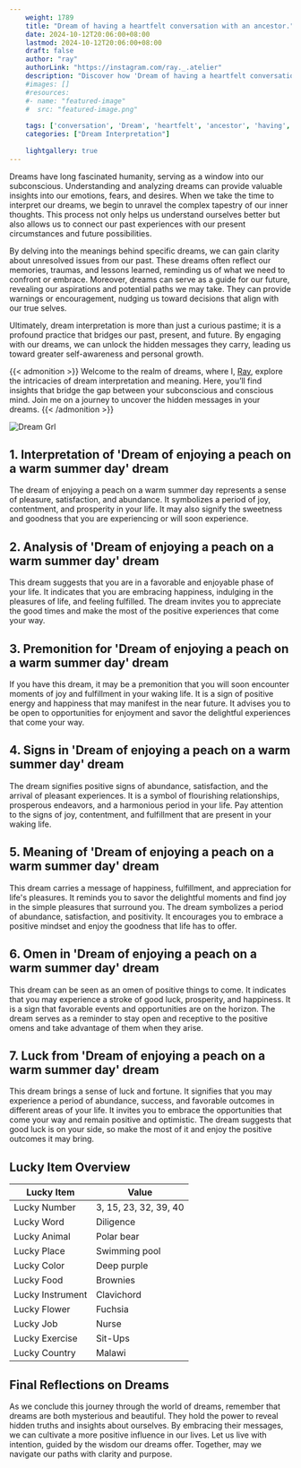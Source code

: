 ```yaml
---
    weight: 1789
    title: "Dream of having a heartfelt conversation with an ancestor."  # Assuming 'title' column exists
    date: 2024-10-12T20:06:00+08:00
    lastmod: 2024-10-12T20:06:00+08:00
    draft: false
    author: "ray"
    authorLink: "https://instagram.com/ray._.atelier"
    description: "Discover how 'Dream of having a heartfelt conversation with an ancestor.' can interpret your future and uncover its significant meanings in your life."
    #images: []
    #resources:
    #- name: "featured-image"
    #  src: "featured-image.png"
    
    tags: ['conversation', 'Dream', 'heartfelt', 'ancestor', 'having', 'an']
    categories: ["Dream Interpretation"]
    
    lightgallery: true
---
```

    
Dreams have long fascinated humanity, serving as a window into our subconscious. Understanding and analyzing dreams can provide valuable insights into our emotions, fears, and desires. When we take the time to interpret our dreams, we begin to unravel the complex tapestry of our inner thoughts. This process not only helps us understand ourselves better but also allows us to connect our past experiences with our present circumstances and future possibilities.

By delving into the meanings behind specific dreams, we can gain clarity about unresolved issues from our past. These dreams often reflect our memories, traumas, and lessons learned, reminding us of what we need to confront or embrace. Moreover, dreams can serve as a guide for our future, revealing our aspirations and potential paths we may take. They can provide warnings or encouragement, nudging us toward decisions that align with our true selves.

Ultimately, dream interpretation is more than just a curious pastime; it is a profound practice that bridges our past, present, and future. By engaging with our dreams, we can unlock the hidden messages they carry, leading us toward greater self-awareness and personal growth.

{{< admonition >}}
Welcome to the realm of dreams, where I, [Ray](https://instagram.com/ray._.atelier), explore the intricacies of dream interpretation and meaning. Here, you’ll find insights that bridge the gap between your subconscious and conscious mind. Join me on a journey to uncover the hidden messages in your dreams.
{{< /admonition >}}

![Dream Grl](https://cdn.pixabay.com/photo/2017/11/02/03/35/gothic-2910057_1280.jpg "Dream Grl")

## 1. Interpretation of 'Dream of enjoying a peach on a warm summer day' dream
 The dream of enjoying a peach on a warm summer day represents a sense of pleasure, satisfaction, and abundance. It symbolizes a period of joy, contentment, and prosperity in your life. It may also signify the sweetness and goodness that you are experiencing or will soon experience.

## 2. Analysis of 'Dream of enjoying a peach on a warm summer day' dream
 This dream suggests that you are in a favorable and enjoyable phase of your life. It indicates that you are embracing happiness, indulging in the pleasures of life, and feeling fulfilled. The dream invites you to appreciate the good times and make the most of the positive experiences that come your way.

## 3. Premonition for 'Dream of enjoying a peach on a warm summer day' dream
 If you have this dream, it may be a premonition that you will soon encounter moments of joy and fulfillment in your waking life. It is a sign of positive energy and happiness that may manifest in the near future. It advises you to be open to opportunities for enjoyment and savor the delightful experiences that come your way.

## 4. Signs in 'Dream of enjoying a peach on a warm summer day' dream
 The dream signifies positive signs of abundance, satisfaction, and the arrival of pleasant experiences. It is a symbol of flourishing relationships, prosperous endeavors, and a harmonious period in your life. Pay attention to the signs of joy, contentment, and fulfillment that are present in your waking life.

## 5. Meaning of 'Dream of enjoying a peach on a warm summer day' dream
 This dream carries a message of happiness, fulfillment, and appreciation for life's pleasures. It reminds you to savor the delightful moments and find joy in the simple pleasures that surround you. The dream symbolizes a period of abundance, satisfaction, and positivity. It encourages you to embrace a positive mindset and enjoy the goodness that life has to offer.

## 6. Omen in 'Dream of enjoying a peach on a warm summer day' dream
 This dream can be seen as an omen of positive things to come. It indicates that you may experience a stroke of good luck, prosperity, and happiness. It is a sign that favorable events and opportunities are on the horizon. The dream serves as a reminder to stay open and receptive to the positive omens and take advantage of them when they arise.

## 7. Luck from 'Dream of enjoying a peach on a warm summer day' dream
 This dream brings a sense of luck and fortune. It signifies that you may experience a period of abundance, success, and favorable outcomes in different areas of your life. It invites you to embrace the opportunities that come your way and remain positive and optimistic. The dream suggests that good luck is on your side, so make the most of it and enjoy the positive outcomes it may bring.

## Lucky Item Overview
| Lucky Item          | Value              |
|---------------|--------------------|
| Lucky Number        | 3, 15, 23, 32, 39, 40  |
| Lucky Word          | Diligence |
| Lucky Animal        | Polar bear |
| Lucky Place         | Swimming pool     |
| Lucky Color         | Deep purple     |
| Lucky Food          | Brownies      |
| Lucky Instrument    | Clavichord |
| Lucky Flower        | Fuchsia    |
| Lucky Job           | Nurse       |
| Lucky Exercise      | Sit-Ups  |
| Lucky Country       | Malawi    |


##  Final Reflections on Dreams

As we conclude this journey through the world of dreams, remember that dreams are both mysterious and beautiful. They hold the power to reveal hidden truths and insights about ourselves. By embracing their messages, we can cultivate a more positive influence in our lives. Let us live with intention, guided by the wisdom our dreams offer. Together, may we navigate our paths with clarity and purpose.
